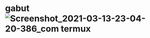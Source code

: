 # gabut![Screenshot_2021-03-13-23-04-20-386_com termux](https://user-images.githubusercontent.com/79139059/111036401-9ad80d80-8451-11eb-8116-891fd77abf59.png)
